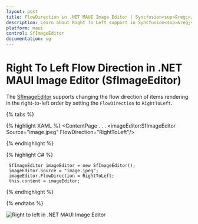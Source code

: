 ```yaml
---
layout: post
title: FlowDirection in .NET MAUI Image Editor | Syncfusion<sup>&reg;</sup>
description: Learn about Right To Left support in Syncfusion<sup>&reg;</sup> .NET MAUI Image Editor(SfImageEditor) control and more.
platform: maui
control: SfImageEditor
documentation: ug
---
```

 
# Right To Left Flow Direction in .NET MAUI Image Editor (SfImageEditor)

The [SfImageEditor](https://www.syncfusion.com/maui-controls/maui-image-editor) supports changing the flow direction of items rendering in the right-to-left order by setting the `FlowDirection` to `RightToLeft`.

{% tabs %}

{% highlight XAML %}
  <ContentPage 
            . . .
            <imageEditor:SfImageEditor Source="image.jpeg" FlowDirection="RightToLeft"/>

   </ContentPage>
     
{% endhighlight %}

{% highlight C# %}
   
     SfImageEditor imageEditor = new SfImageEditor();
     imageEditor.Source = "image.jpeg";
     imageEditor.FlowDirection = RightToLeft;
     this.content = imageEditor;

{% endhighlight %}

{% endtabs %}

![Right to left in .NET MAUI Image Editor](images/right-to-left/right-to-left.png)
